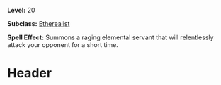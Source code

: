 <!-- TITLE: Spell: Etherwalkers -->
<!-- SUBTITLE:  -->

**Level:** 20

**Subclass:** [Etherealist](etherealist)

**Spell Effect:** Summons a raging elemental servant that will relentlessly attack your opponent for a short time.

# Header